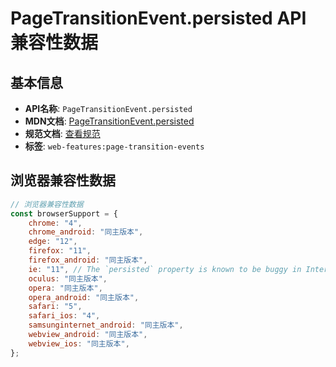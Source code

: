 # PageTransitionEvent.persisted API 兼容性数据

## 基本信息

- **API名称**: `PageTransitionEvent.persisted`
- **MDN文档**: [PageTransitionEvent.persisted](https://developer.mozilla.org/docs/Web/API/PageTransitionEvent/persisted)
- **规范文档**: [查看规范](https://html.spec.whatwg.org/multipage/nav-history-apis.html#dom-pagetransitionevent-persisted-dev)
- **标签**: `web-features:page-transition-events`

## 浏览器兼容性数据

```javascript
// 浏览器兼容性数据
const browserSupport = {
    chrome: "4",
    chrome_android: "同主版本",
    edge: "12",
    firefox: "11",
    firefox_android: "同主版本",
    ie: "11", // The `persisted` property is known to be buggy in Internet Explorer. It is advised to check if `windo...,
    oculus: "同主版本",
    opera: "同主版本",
    opera_android: "同主版本",
    safari: "5",
    safari_ios: "4",
    samsunginternet_android: "同主版本",
    webview_android: "同主版本",
    webview_ios: "同主版本",
};

```

